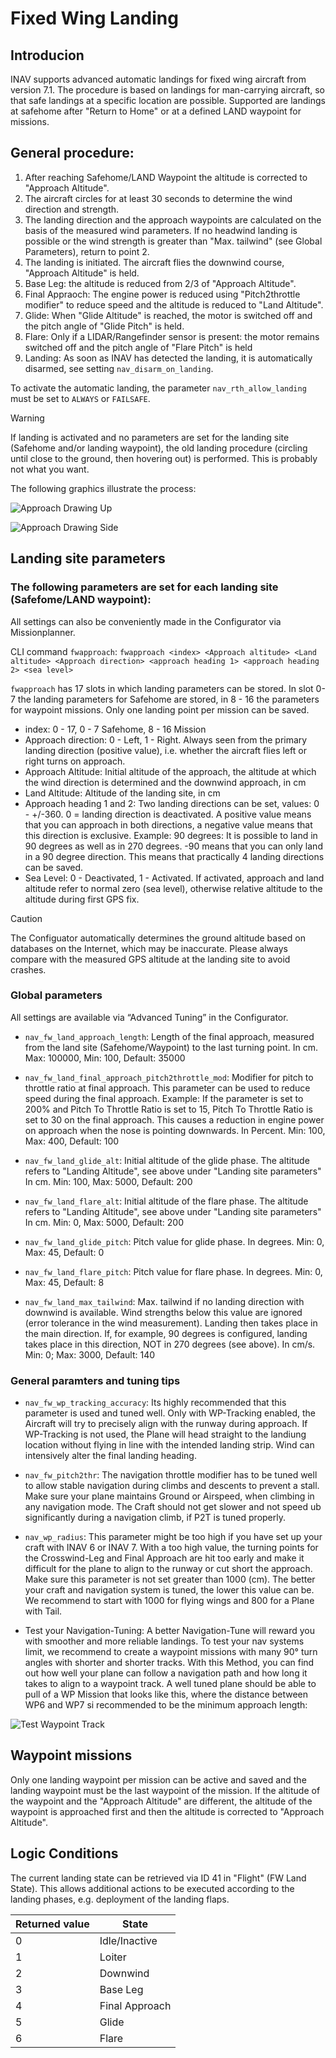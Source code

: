 # Fixed Wing Landing

## Introducion

INAV supports advanced automatic landings for fixed wing aircraft from version 7.1.
The procedure is based on landings for man-carrying aircraft, so that safe landings at a specific location are possible.
Supported are landings at safehome after "Return to Home" or at a defined LAND waypoint for missions. 

## General procedure:

1. After reaching Safehome/LAND Waypoint the altitude is corrected to "Approach Altitude".
2. The aircraft circles for at least 30 seconds to determine the wind direction and strength.
3. The landing direction and the approach waypoints are calculated on the basis of the measured wind parameters. If no headwind landing is possible or the wind strength is greater than "Max. tailwind" (see Global Parameters), return to point 2.
4. The landing is initiated. The aircraft flies the downwind course, "Approach Altitude" is held.
5. Base Leg: the altitude is reduced from 2/3 of "Approach Altitude".
6. Final Appraoch: The engine power is reduced using "Pitch2throttle modifier" to reduce speed and the altitude is reduced to "Land Altitude".
7. Glide: When "Glide Altitude" is reached, the motor is switched off and the pitch angle of "Glide Pitch" is held.
7. Flare: Only if a LIDAR/Rangefinder sensor is present: the motor remains switched off and the pitch angle of "Flare Pitch" is held
8. Landing: As soon as INAV has detected the landing, it is automatically disarmed, see setting `nav_disarm_on_landing`.

To activate the automatic landing, the parameter `nav_rth_allow_landing` must be set to `ALWAYS` or `FAILSAFE`. 

> [!WARNING]
> If landing is activated and no parameters are set for the landing site (Safehome and/or landing waypoint), the old landing procedure (circling until close to the ground, then hovering out) is performed. 
> This is probably not what you want. 
 
The following graphics illustrate the process:

![Approach Drawing Up](/docs/assets/images/Approach-Drawing-Up.png  "Approach Drawing Up")

![Approach Drawing Side](/docs/assets/images/Approach-Drawing-Side.png  "Approach Drawing Side")

## Landing site parameters

### The following parameters are set for each landing site (Safefome/LAND waypoint):

All settings can also be conveniently made in the Configurator via Missionplanner.

CLI command `fwapproach`:
`fwapproach <index> <Approach altitude> <Land altitude> <Approach direction> <approach heading 1> <approach heading 2> <sea level>`

`fwapproach` has 17 slots in which landing parameters can be stored. In slot 0-7 the landing parameters for Safehome are stored, in 8 - 16 the parameters for waypoint missions. Only one landing point per mission can be saved. 

* index: 0 - 17, 0 - 7 Safehome, 8 - 16 Mission
* Approach direction: 0 - Left, 1 - Right. Always seen from the primary landing direction (positive value), i.e. whether the aircraft flies left or right turns on approach.
* Approach Altitude: Initial altitude of the approach, the altitude at which the wind direction is determined and the downwind approach, in cm
* Land Altitude: Altitude of the landing site, in cm
* Approach heading 1 and 2: Two landing directions can be set, values: 0 - +/-360. 0 = landing direction is deactivated. 
A positive value means that you can approach in both directions, a negative value means that this direction is exclusive.
Example: 90 degrees: It is possible to land in 90 degrees as well as in 270 degrees. -90 means that you can only land in a 90 degree direction.
This means that practically 4 landing directions can be saved.
* Sea Level: 0 - Deactivated, 1 - Activated. If activated, approach and land altitude refer to normal zero (sea level), otherwise relative altitude to the altitude during first GPS fix.

> [!CAUTION]
> The Configuator automatically determines the ground altitude based on databases on the Internet, which may be inaccurate. Please always compare with the measured GPS altitude at the landing site to avoid crashes.

### Global parameters

All settings are available via “Advanced Tuning” in the Configurator.

* `nav_fw_land_approach_length`: Length of the final approach, measured from the land site (Safehome/Waypoint) to the last turning point.
In cm. Max: 100000, Min: 100, Default: 35000

* `nav_fw_land_final_approach_pitch2throttle_mod`: Modifier for pitch to throttle ratio at final approach. This parameter can be used to reduce speed during the final approach. 
Example: If the parameter is set to 200% and Pitch To Throttle Ratio is set to 15, Pitch To Throttle Ratio is set to 30 on the final approach. This causes a reduction in engine power on approach when the nose is pointing downwards.
In Percent. Min: 100, Max: 400, Default: 100

* `nav_fw_land_glide_alt`: Initial altitude of the glide phase. The altitude refers to "Landing Altitude", see above under "Landing site parameters"
In cm. Min: 100, Max: 5000, Default: 200

* `nav_fw_land_flare_alt`: Initial altitude of the flare phase. The altitude refers to "Landing Altitude", see above under "Landing site parameters"
In cm. Min: 0, Max: 5000, Default: 200

* `nav_fw_land_glide_pitch`: Pitch value for glide phase. 
In degrees. Min: 0, Max: 45, Default: 0

* `nav_fw_land_flare_pitch`: Pitch value for flare phase. 
  In degrees. Min: 0, Max: 45, Default: 8

* `nav_fw_land_max_tailwind`: Max. tailwind if no landing direction with downwind is available. Wind strengths below this value are ignored (error tolerance in the wind measurement). Landing then takes place in the main direction. If, for example, 90 degrees is configured, landing takes place in this direction, NOT in 270 degrees (see above).
In cm/s. Min: 0; Max: 3000, Default: 140

### General paramters and tuning tips

* `nav_fw_wp_tracking_accuracy`: Its highly recommended that this parameter is used and tuned well. Only with WP-Tracking enabled, the Aircraft will try to precisely align with the runway during approach. 
If WP-Tracking is not used, the Plane will head straight to the landiung location without flying in line with the intended landing strip. Wind can intensively alter the final landing heading.

* `nav_fw_pitch2thr`: The navigation throttle modifier has to be tuned well to allow stable navigation during climbs and descents to prevent a stall. Make sure your plane maintains Ground or Airspeed, when climbing in any navigation mode. 
The Craft should not get slower and not speed ub significantly during a navigation climb, if P2T is tuned properly.

* `nav_wp_radius`: This parameter might be too high if you have set up your craft with INAV 6 or INAV 7. With a too high value, the turning points for the Crosswind-Leg and Final Approach are hit too early and make it difficult for the plane to align to the runway or cut short the approach. 
Make sure this parameter is not set greater than 1000 (cm). The better your craft and navigation system is tuned, the lower this value can be. We recommend to start with 1000 for flying wings and 800 for a Plane with Tail.

* Test your Navigation-Tuning: A better Navigation-Tune will reward you with smoother and more reliable landings. To test your nav systems limit, we recommend to create a waypoint missions with many 90° turn angles with shorter and shorter tracks. 
With this Method, you can find out how well your plane can follow a navigation path and how long it takes to align to a waypoint track. A well tuned plane should be able to pull of a WP Mission that looks like this, where the distance between WP6 and WP7 si recommended to be the minimum approach length: 

![Test Waypoint Track](https://github.com/iNavFlight/inav/assets/33039058/a929cd0c-80b1-42d6-815d-89a90e9daa1b)


## Waypoint missions

Only one landing waypoint per mission can be active and saved and the landing waypoint must be the last waypoint of the mission. 
If the altitude of the waypoint and the "Approach Altitude" are different, the altitude of the waypoint is approached first and then the altitude is corrected to "Approach Altitude".

## Logic Conditions

The current landing state can be retrieved via ID 41 in "Flight" (FW Land State). This allows additional actions to be executed according to the landing phases, e.g. deployment of the landing flaps.

| Returned value | State |
| --- | --- |
| 0 | Idle/Inactive |
| 1 | Loiter |
| 2 | Downwind |
| 3 | Base Leg |
| 4 | Final Approach |
| 5 | Glide |
| 6 | Flare |

